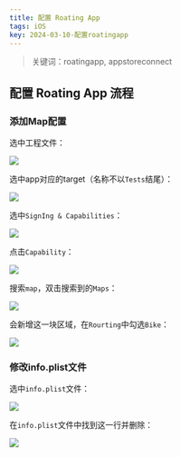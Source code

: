 ```yaml
---
title: 配置 Roating App
tags: iOS
key: 2024-03-10-配置roatingapp
---
```

> 关键词：roatingapp, appstoreconnect

## 配置 Roating App 流程

### 添加Map配置

选中工程文件：

<img src="https://image.oldboard.tech/blog/202312180935464.png"/>

选中app对应的target（名称不以`Tests`结尾）：

<img src="https://image.oldboard.tech/blog/202312180937131.png"/>

选中`SignIng & Capabilities`：

<img src="https://image.oldboard.tech/blog/202312180938518.png"/>

点击`Capability`：

<img src="https://image.oldboard.tech/blog/202312180942636.png"/>

搜索`map`，双击搜索到的`Maps`：

<img src="https://image.oldboard.tech/blog/202312180944747.png"/>

会新增这一块区域，在`Rourting`中勾选`Bike`：

<img src="https://image.oldboard.tech/blog/20240310172638.png"/>

### 修改info.plist文件

选中`info.plist`文件：

<img src="https://image.oldboard.tech/blog/20231218100037.png"/>

在`info.plist`文件中找到这一行并删除：

<img src="https://image.oldboard.tech/blog/20231218095622.png"/>

